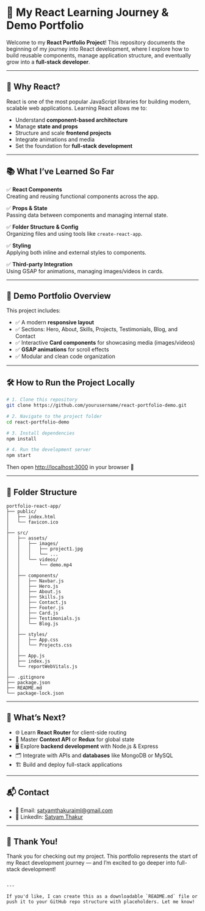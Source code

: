 
# 🌟 My React Learning Journey & Demo Portfolio

Welcome to my **React Portfolio Project**! This repository documents the beginning of my journey into React development, where I explore how to build reusable components, manage application structure, and eventually grow into a **full-stack developer**.

---

## 🚀 Why React?

React is one of the most popular JavaScript libraries for building modern, scalable web applications. Learning React allows me to:

- Understand **component-based architecture**
- Manage **state and props**
- Structure and scale **frontend projects**
- Integrate animations and media
- Set the foundation for **full-stack development**

---

## 📚 What I’ve Learned So Far

✅ **React Components**  
Creating and reusing functional components across the app.

✅ **Props & State**  
Passing data between components and managing internal state.

✅ **Folder Structure & Config**  
Organizing files and using tools like `create-react-app`.

✅ **Styling**  
Applying both inline and external styles to components.

✅ **Third-party Integration**  
Using GSAP for animations, managing images/videos in cards.

---

## 💼 Demo Portfolio Overview

This project includes:

- ✅ A modern **responsive layout**
- ✅ Sections: Hero, About, Skills, Projects, Testimonials, Blog, and Contact
- ✅ Interactive **Card components** for showcasing media (images/videos)
- ✅ **GSAP animations** for scroll effects
- ✅ Modular and clean code organization

---

## 🛠️ How to Run the Project Locally

```bash
# 1. Clone this repository
git clone https://github.com/yourusername/react-portfolio-demo.git

# 2. Navigate to the project folder
cd react-portfolio-demo

# 3. Install dependencies
npm install

# 4. Run the development server
npm start
````

Then open [http://localhost:3000](http://localhost:3000) in your browser 🚀

---

## 📁 Folder Structure

```plaintext
portfolio-react-app/
├── public/
│   ├── index.html
│   └── favicon.ico
│
├── src/
│   ├── assets/
│   │   ├── images/
│   │   │   ├── project1.jpg
│   │   │   └── ...
│   │   └── videos/
│   │       └── demo.mp4
│   │
│   ├── components/
│   │   ├── Navbar.js
│   │   ├── Hero.js
│   │   ├── About.js
│   │   ├── Skills.js
│   │   ├── Contact.js
│   │   ├── Footer.js
│   │   ├── Card.js
│   │   ├── Testimonials.js
│   │   └── Blog.js
│   │
│   ├── styles/
│   │   ├── App.css
│   │   └── Projects.css
│   │
│   ├── App.js
│   ├── index.js
│   └── reportWebVitals.js
│
├── .gitignore
├── package.json
├── README.md
└── package-lock.json
```

---

## 🔮 What’s Next?

* 🌐 Learn **React Router** for client-side routing
* 🧠 Master **Context API** or **Redux** for global state
* 🖥️ Explore **backend development** with Node.js & Express
* 🗂️ Integrate with APIs and **databases** like MongoDB or MySQL
* 🏗️ Build and deploy full-stack applications

---

## 📬 Contact

* 📧 Email: [satyamthakuraiml@gmail.com](mailto:satyamthakuraiml@gmail.com)
* 💼 LinkedIn: [Satyam Thakur](https://www.linkedin.com/in/satyam-thakur-674ba9330)

---

## 🙌 Thank You!

Thank you for checking out my project. This portfolio represents the start of my React development journey — and I’m excited to go deeper into full-stack development!

```

---

If you'd like, I can create this as a downloadable `README.md` file or push it to your GitHub repo structure with placeholders. Let me know!
```
